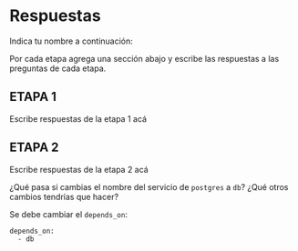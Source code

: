 # Respuestas

Indica tu nombre a continuación:

Por cada etapa agrega una sección abajo y escribe las respuestas a las preguntas de cada etapa.

## ETAPA 1

Escribe respuestas de la etapa 1 acá

## ETAPA 2

Escribe respuestas de la etapa 2 acá

¿Qué pasa si cambias el nombre del servicio de `postgres` a `db`? ¿Qué otros cambios tendrías que hacer?

Se debe cambiar el `depends_on`:

```
depends_on:
  - db
```
